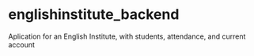 # englishinstitute_backend
Aplication for an English Institute, with students, attendance, and current account

